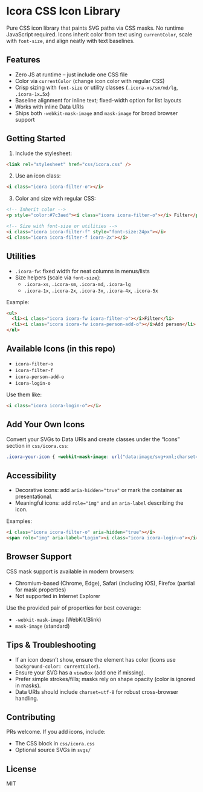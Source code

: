 # Icora CSS Icon Library

Pure CSS icon library that paints SVG paths via CSS masks. No runtime JavaScript required. Icons inherit color from text using `currentColor`, scale with `font-size`, and align neatly with text baselines.

## Features
- Zero JS at runtime – just include one CSS file
- Color via `currentColor` (change icon color with regular CSS)
- Crisp sizing with `font-size` or utility classes (`.icora-xs/sm/md/lg`, `.icora-1x…5x`)
- Baseline alignment for inline text; fixed-width option for list layouts
- Works with inline Data URIs
- Ships both `-webkit-mask-image` and `mask-image` for broad browser support

## Getting Started
1. Include the stylesheet:
```html
<link rel="stylesheet" href="css/icora.css" />
```
2. Use an icon class:
```html
<i class="icora icora-filter-o"></i>
```
3. Color and size with regular CSS:
```html
<!-- Inherit color -->
<p style="color:#7c3aed"><i class="icora icora-filter-o"></i> Filter</p>

<!-- Size with font-size or utilities -->
<i class="icora icora-filter-f" style="font-size:24px"></i>
<i class="icora icora-filter-f icora-2x"></i>
```

## Utilities
- `.icora-fw`: fixed width for neat columns in menus/lists
- Size helpers (scale via `font-size`):
  - `.icora-xs`, `.icora-sm`, `.icora-md`, `.icora-lg`
  - `.icora-1x`, `.icora-2x`, `.icora-3x`, `.icora-4x`, `.icora-5x`

Example:
```html
<ul>
  <li><i class="icora icora-fw icora-filter-o"></i>Filter</li>
  <li><i class="icora icora-fw icora-person-add-o"></i>Add person</li>
</ul>
```

## Available Icons (in this repo)
- `icora-filter-o`
- `icora-filter-f`
- `icora-person-add-o`
- `icora-login-o`

Use them like:
```html
<i class="icora icora-login-o"></i>
```

## Add Your Own Icons
Convert your SVGs to Data URIs and create classes under the “Icons” section in `css/icora.css`:
```css
.icora-your-icon { -webkit-mask-image: url("data:image/svg+xml;charset=utf-8,..."); mask-image: url("data:image/svg+xml;charset=utf-8,..."); }
```

 

## Accessibility
- Decorative icons: add `aria-hidden="true"` or mark the container as presentational.
- Meaningful icons: add `role="img"` and an `aria-label` describing the icon.

Examples:
```html
<i class="icora icora-filter-o" aria-hidden="true"></i>
<span role="img" aria-label="Login"><i class="icora icora-login-o"></i></span>
```

## Browser Support
CSS mask support is available in modern browsers:
- Chromium-based (Chrome, Edge), Safari (including iOS), Firefox (partial for mask properties)
- Not supported in Internet Explorer

Use the provided pair of properties for best coverage:
- `-webkit-mask-image` (WebKit/Blink)
- `mask-image` (standard)

## Tips & Troubleshooting
- If an icon doesn’t show, ensure the element has color (icons use `background-color: currentColor`).
- Ensure your SVG has a `viewBox` (add one if missing).
- Prefer simple strokes/fills; masks rely on shape opacity (color is ignored in masks).
- Data URIs should include `charset=utf-8` for robust cross-browser handling.

## Contributing
PRs welcome. If you add icons, include:
- The CSS block in `css/icora.css`
- Optional source SVGs in `svgs/`

## License
MIT
